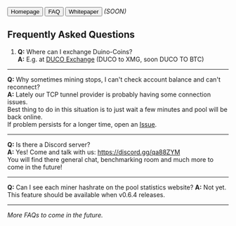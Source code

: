 <!--
layout: page
title: "Duino-Coin FAQ"
permalink: /faq/
-->

<button onclick="window.location.href = 'https://revoxhere.github.io/duino-coin/faq';">Homepage</button>
<button onclick="window.location.href = '';">FAQ</button>
<button onclick="window.location.href = '';">Whitepaper</button> *(SOON)*

## Frequently Asked Questions

1. **Q:** Where can I exchange Duino-Coins? <br>
   **A:** E.g. at [DUCO Exchange](https://revoxhere.github.io/duco-exchange/) (DUCO to XMG, soon DUCO TO BTC)

***

**Q:** Why sometimes mining stops, I can't check account balance and can't reconnect?<br>
**A:** Lately our TCP tunnel provider is probably having some connection issues.<br>
Best thing to do in this situation is to just wait a few minutes and pool will be back online.<br> 
If problem persists for a longer time, open an [Issue](https://github.com/revoxhere/duino-coin/issues).

***

**Q:** Is there a Discord server? <br>
**A:** Yes! Come and talk with us: https://discord.gg/qa88ZYM <br>
You will find there general chat, benchmarking room and much more to come in the future!

***

**Q:** Can I see each miner hashrate on the pool statistics website?
**A:** Not yet. This feature should be available when v0.6.4 releases.

***

*More FAQs to come in the future.*
